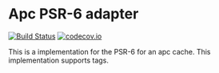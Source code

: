 # Apc PSR-6 adapter 
[![Build Status](https://travis-ci.org/php-cache/apc-adapter.svg?branch=master)](https://travis-ci.org/php-cache/apc-adapter) [![codecov.io](https://codecov.io/github/php-cache/apc-adapter/coverage.svg?branch=master)](https://codecov.io/github/php-cache/apc-adapter?branch=master)

This is a implementation for the PSR-6 for an apc cache. This implementation supports tags. 
